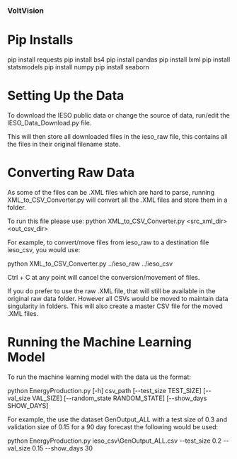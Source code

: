 ### VoltVision

# Pip Installs
pip install requests
pip install bs4
pip install pandas
pip install lxml
pip install statsmodels
pip install numpy
pip install seaborn


# Setting Up the Data

To download the IESO public data or change the source of data, run/edit the IESO_Data_Download.py file.

This will then store all downloaded files in the ieso_raw file, this contains all the files in their original filename state.

# Converting Raw Data

As some of the files can be .XML files which are hard to parse, running XML_to_CSV_Converter.py will convert all the .XML files and store them in a folder.

To run this file please use: python XML_to_CSV_Converter.py <src_xml_dir> <out_csv_dir>

For example, to convert/move files from ieso_raw to a destination file ieso_csv, you would use:

python XML_to_CSV_Converter.py ../ieso_raw ../ieso_csv

Ctrl + C at any point will cancel the conversion/movement of files.

If you do prefer to use the raw .XML file, that will still be available in the original raw data folder. However all CSVs would be moved to maintain data singularity in folders. This will also create a master CSV file for the moved .XML files.


# Running the Machine Learning Model

To run the machine learning model with the data us the format:

python EnergyProduction.py [-h] csv_path [--test_size TEST_SIZE] [--val_size VAL_SIZE] [--random_state RANDOM_STATE] [--show_days SHOW_DAYS]

For example, the use the dataset GenOutput_ALL with a test size of 0.3 and validation size of 0.15 for a 90 day forecast the following would be used:

python EnergyProduction.py ieso_csv\GenOutput_ALL.csv --test_size 0.2 --val_size 0.15 --show_days 30   